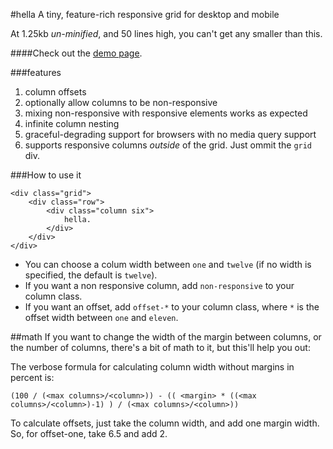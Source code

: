 #hella
A tiny, feature-rich responsive grid for desktop and mobile

At 1.25kb *un-minified*, and 50 lines high, you can't get any smaller than this. 

####Check out the [demo page](http://codezombie.github.com/hella).

###features
 1. column offsets
 2. optionally allow columns to be non-responsive
 3. mixing non-responsive with responsive elements works as expected
 4. infinite column nesting
 5. graceful-degrading support for browsers with no media query support
 6. supports responsive columns *outside* of the grid. Just ommit the `grid` div.
 
###How to use it
```
<div class="grid">
	<div class="row">
		<div class="column six">
			hella.
		</div>
	</div>
</div>
```

 * You can choose a colum width between `one` and `twelve` (if no width is specified, the default is `twelve`).
 * If you want a non responsive column, add `non-responsive` to your column class.
 * If you want an offset, add `offset-*` to your column class, where `*` is the offset width between `one` and `eleven`.

##math
If you want to change the width of the margin between columns, or the number of columns, there's a bit of math to it, but this'll help you out:

 The verbose formula for calculating column width without margins in percent is:
 
`(100 / (<max columns>/<column>)) - (( <margin> * ((<max columns>/<column>)-1) ) / (<max columns>/<column>))` 

To calculate offsets, just take the column width, and add one margin width. So, for offset-one, take 6.5 and add 2.
